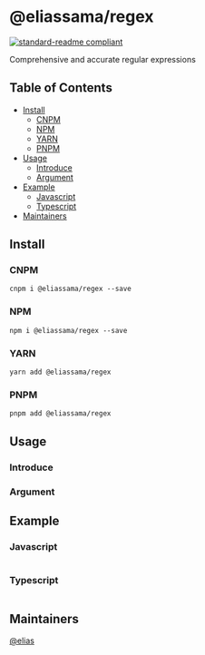 # @eliassama/regex
[![standard-readme compliant](https://img.shields.io/badge/@eliassama/regex-v0.0.0--alpha.1-green.svg?style=flat-square)](https://github.com/eliassama/@eliassama/regex)

Comprehensive and accurate regular expressions

## Table of Contents

- [Install](#install)
  - [CNPM](#cnpm)
  - [NPM](#npm)
  - [YARN](#yarn)
  - [PNPM](#pnpm)
- [Usage](#usage)
  - [Introduce](#introduce)
  - [Argument](#argument)
- [Example](#example)
  - [Javascript](#javascript)
  - [Typescript](#typescript)
- [Maintainers](#maintainers)

## Install
### CNPM
```
cnpm i @eliassama/regex --save
```

### NPM 
```
npm i @eliassama/regex --save
```

### YARN
```
yarn add @eliassama/regex
```

### PNPM
```
pnpm add @eliassama/regex
```

## Usage

### Introduce

### Argument


## Example

### Javascript
```javascript

```

### Typescript
```typescript

```

## Maintainers
[@elias](https://github.com/eliassama/@eliassama/regex)
